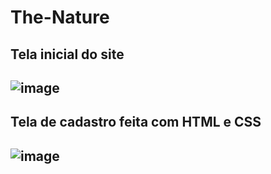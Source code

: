 # The-Nature
<h2>Tela inicial do site <h2>
  
![image](https://user-images.githubusercontent.com/63453751/152764759-0b9f33c4-3834-4068-845d-752f020dad7c.png)
  
<h2> Tela de cadastro feita com HTML e CSS <h2>  
  
 ![image](https://user-images.githubusercontent.com/63453751/152765270-4e56451b-8323-4466-88d9-e1bea32dd262.png)


